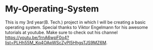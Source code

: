 # My-Operating-System
This is my 3rd year(B. Tech.) project in which I will be creating a basic operating system. Special thanks to Viktor Engelmann for his awesome tutorials at youtube. Make sure to check out his channel https://youtu.be/1rnA6wpF0o4?list=PLHh55M_Kq4OApWScZyPl5HhgsTJS9MZ6M.
